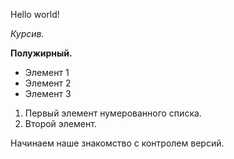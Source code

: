 Hello world!

*Курсив.*

**Полужирный.**

* Элемент 1
* Элемент 2
* Элемент 3

1. Первый элемент нумерованного списка.
2. Второй элемент. 

Начинаем наше знакомство с контролем версий.
